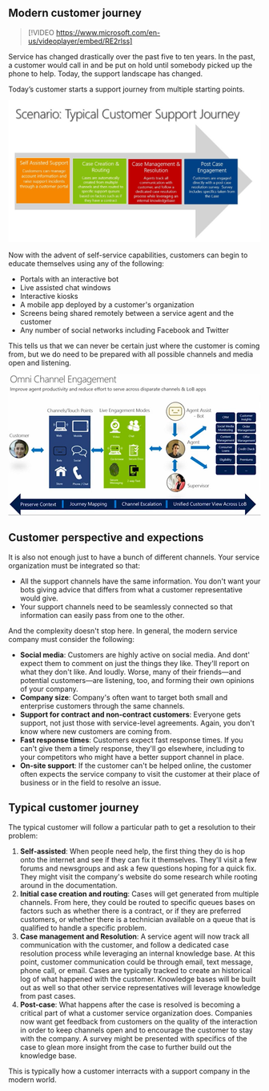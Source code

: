 ## Modern customer journey

> [!VIDEO https://www.microsoft.com/en-us/videoplayer/embed/RE2rlss]

Service has changed drastically over the past five to ten years. In the past, a customer would call in and be put on hold until somebody picked up the phone to help. Today, the support landscape has changed. 

Today’s customer starts a support journey from multiple starting points. 

![Modern customer journey](../media/customer-journey.jpg)

Now with the advent of self-service capabilities, customers can begin to educate themselves using any of the following:

- Portals with an interactive bot
- Live assisted chat windows
- Interactive kiosks
- A mobile app deployed by a customer's organization
- Screens being shared remotely between a service agent and the customer
- Any number of social networks including Facebook and Twitter

This tells us that we can never be certain just where the customer is coming from, but we do need to be prepared with all possible channels and media open and listening.

![Modern customer journey](../media/customer-journey2.png)

## Customer perspective and expections
It is also not enough just to have a bunch of different channels. Your service organization must be integrated so that:

- All the support channels have the same information. You don't want your bots giving advice that differs from what a customer representative would give.
- Your support channels need to be seamlessly connected so that information can easily pass from one to the other.

And the complexity doesn't stop here. In general, the modern service company must consider the following:

- **Social media**: Customers are highly active on social media. And dont' expect them to comment on just the things they like. They'll report on what they don't like. And loudly. Worse, many of their friends—and potential customers—are listening, too, and forming their own opinions of your company.
- **Company size**: Company's often want to target both small and enterprise customers through the same channels.
- **Support for contract and non-contract customers**: Everyone gets support, not just those with service-level agreements. Again, you don't know where new customers are coming from.
- **Fast response times**: Customers expect fast response times. If you can't give them a timely response, they'll go elsewhere, including to your competitors who might have a better support channel in place.
- **On-site support**: If the customer can't be helped online, the customer often expects the service company to visit the customer at their place of business or in the field to resolve an issue. 

## Typical customer journey
The typical customer will follow a particular path to get a resolution to their problem:

1. **Self-assisted**: When people need help, the first thing they do is hop onto the internet and see if they can fix it themselves. They'll visit a few forums and newsgroups and ask a few questions hoping for a quick fix. They might visit the company's website do some research while rooting around in the documentation.
1. **Initial case creation and routing**: Cases will get generated from multiple channels. From here, they could be routed to specific queues bases on factors such as whether there is a contract, or if they are preferred customers, or whether there is a  technician available on a queue that is qualified to handle a specific problem.
1. **Case management and Resolution**: A service agent will now track all communication with the customer, and follow a dedicated case resolution process while leveraging an internal knowledge base. At this point, customer communication could be through email, text message, phone call, or email. Cases are typically tracked to create an historical log of what happened with the customer. Knowledge bases will be built out as well so that other service representatives will leverage knowledge from past cases.
1. **Post-case**: What happens after the case is resolved is becoming a critical part of what a customer service organization does. Companies now want get feedback from customers on the quality of the interaction in order to keep channels open and to encourage the customer to stay with the company. A survey might be presented with specifics of the case to glean more insight from the case to further build out the knowledge base.

This is typically how a customer interracts with a support company in the modern world.